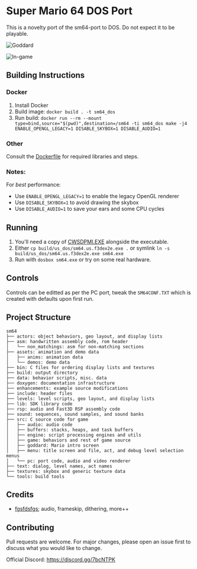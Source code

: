 # Super Mario 64 DOS Port

This is a novelty port of the sm64-port to DOS. Do not expect it to be playable.

![Goddard](https://raw.githubusercontent.com/mkst/sm64-port/dos/media/screenshot_00.png)

![In-game](https://raw.githubusercontent.com/mkst/sm64-port/dos/media/screenshot_01.png)

## Building Instructions

### Docker

1. Install Docker
2. Build image: `docker build . -t sm64_dos`
3. Run build: `docker run --rm --mount type=bind,source="$(pwd)",destination=/sm64 -ti sm64_dos make -j4 ENABLE_OPENGL_LEGACY=1 DISABLE_SKYBOX=1 DISABLE_AUDIO=1`

### Other

Consult the [Dockerfile](./Dockerfile) for required libraries and steps.

### Notes:

For *best* performance:
 - Use `ENABLE_OPENGL_LEGACY=1` to enable the legacy OpenGL renderer
 - Use `DISABLE_SKYBOX=1` to avoid drawing the skybox
 - Use `DISABLE_AUDIO=1` to save your ears and some CPU cycles

## Running

1. You'll need a copy of [CWSDPMI.EXE](https://sandmann.dotster.com/cwsdpmi/) alongside the executable.
2. Either `cp build/us_dos/sm64.us.f3dex2e.exe .` or symlink `ln -s build/us_dos/sm64.us.f3dex2e.exe sm64.exe`
3. Run with `dosbox sm64.exe` or try on some real hardware.

## Controls

Controls can be editted as per the PC port, tweak the `SM64CONF.TXT` which is created with defaults upon first run.

## Project Structure

```
sm64
├── actors: object behaviors, geo layout, and display lists
├── asm: handwritten assembly code, rom header
│   └── non_matchings: asm for non-matching sections
├── assets: animation and demo data
│   ├── anims: animation data
│   └── demos: demo data
├── bin: C files for ordering display lists and textures
├── build: output directory
├── data: behavior scripts, misc. data
├── doxygen: documentation infrastructure
├── enhancements: example source modifications
├── include: header files
├── levels: level scripts, geo layout, and display lists
├── lib: SDK library code
├── rsp: audio and Fast3D RSP assembly code
├── sound: sequences, sound samples, and sound banks
├── src: C source code for game
│   ├── audio: audio code
│   ├── buffers: stacks, heaps, and task buffers
│   ├── engine: script processing engines and utils
│   ├── game: behaviors and rest of game source
│   ├── goddard: Mario intro screen
│   ├── menu: title screen and file, act, and debug level selection menus
│   └── pc: port code, audio and video renderer
├── text: dialog, level names, act names
├── textures: skybox and generic texture data
└── tools: build tools
```

## Credits

 - [fgsfdsfgs](https://github.com/fgsfdsfgs); audio, frameskip, dithering, more++

## Contributing

Pull requests are welcome. For major changes, please open an issue first to
discuss what you would like to change.

Official Discord: https://discord.gg/7bcNTPK
